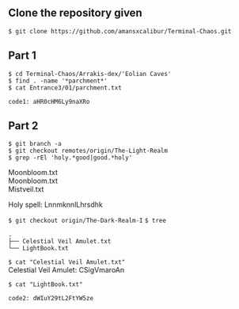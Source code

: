 ## Clone the repository given
`$ git clone https://github.com/amansxcalibur/Terminal-Chaos.git`

## Part 1

`$ cd Terminal-Chaos/Arrakis-dex/'Eolian Caves' `  
`$ find . -name '*parchment*'`  
`$ cat Entrance3/01/parchment.txt`  

```
code1: aHR0cHM6Ly9naXRo
```
## Part 2

`$ git branch -a`  
`$ git checkout remotes/origin/The-Light-Realm`  
`$ grep -rEl 'holy.*good|good.*holy'`  

Moonbloom.txt   
Moonbloom.txt  
Mistveil.txt   

Holy spell: LnnmknnlLhrsdhk

`$ git checkout origin/The-Dark-Realm-I`
`$ tree`

```
.
├── Celestial Veil Amulet.txt
└── LightBook.txt
```

`$ cat "Celestial Veil Amulet.txt"`  
Celestial Veil Amulet: CSigVmaroAn

`$ cat "LightBook.txt"`  
```
code2: dWIuY29tL2FtYW5ze
```
